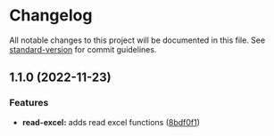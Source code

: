 # Changelog

All notable changes to this project will be documented in this file. See [standard-version](https://github.com/conventional-changelog/standard-version) for commit guidelines.

## 1.1.0 (2022-11-23)


### Features

* **read-excel:** adds read excel functions ([8bdf0f1](https://github.com/AndrewAllison/read-excel/commit/8bdf0f1868925b1562c245f908195bd8e49bc21d))
